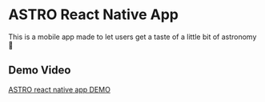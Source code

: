 # ASTRO React Native App
This is a mobile app made to let users get a taste of a little bit of astronomy🚀

## Demo Video
[ASTRO react native app DEMO](https://youtube.com/shorts/JPtNzqwbKsI?feature=share)
